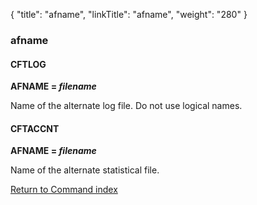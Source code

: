 {
    "title": "afname",
    "linkTitle": "afname",
    "weight": "280"
}<span id="afname"></span>

### afname

<span id="afname CFTLOG"></span>

#### CFTLOG

**AFNAME = *filename***

Name
of the alternate log file. Do not use logical names.

<span id="afname_CFTACCNT"></span>

#### CFTACCNT

**AFNAME = *filename***

Name of the alternate statistical file.

[Return to Command index](../../)
